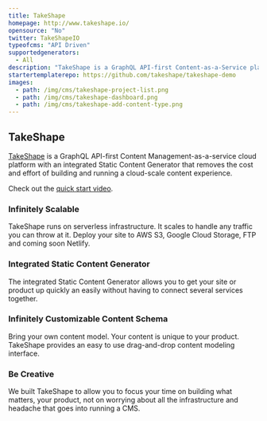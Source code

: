 ```yaml
---
title: TakeShape
homepage: http://www.takeshape.io/
opensource: "No"
twitter: TakeShapeIO
typeofcms: "API Driven"
supportedgenerators:
  - All
description: "TakeShape is a GraphQL API-first Content-as-a-Service platform with an integrated Static Content Generator."
startertemplaterepo: https://github.com/takeshape/takeshape-demo
images:
  - path: /img/cms/takeshape-project-list.png
  - path: /img/cms/takeshape-dashboard.png
  - path: /img/cms/takeshape-add-content-type.png
---
```

## TakeShape

[TakeShape](http://www.takeshape.io/) is a GraphQL API-first Content Management-as-a-service cloud platform with an integrated Static Content Generator that removes the cost and effort of building and running a cloud-scale content experience.

Check out the [quick start video](http://www.takeshape.io/docs/quickstart/).

### Infinitely Scalable

TakeShape runs on serverless infrastructure. It scales to handle any traffic you can throw at it. Deploy your site to AWS S3, Google Cloud Storage, FTP and coming soon Netlify.

### Integrated Static Content Generator

The integrated Static Content Generator allows you to get your site or product up quickly an easily without having to connect several services together.

### Infinitely Customizable Content Schema

Bring your own content model. Your content is unique to your product. TakeShape provides an easy to use drag-and-drop content modeling interface. 

### Be Creative

We built TakeShape to allow you to focus your time on building what matters, your product, not on worrying about all the infrastructure and headache that goes into running a CMS.
